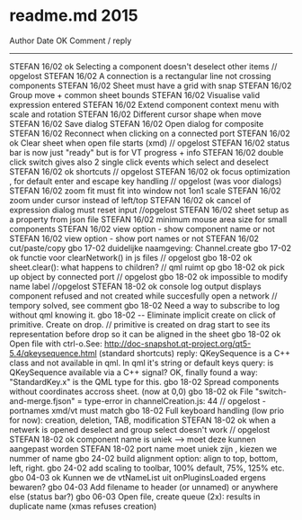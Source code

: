 # readme.md 2015

Author  Date    OK  Comment / reply
------  ----    --  -----------------------------------------
STEFAN  16/02   ok  Selecting a component doesn't deselect other items // opgelost
STEFAN  16/02       A connection is a rectangular line not crossing components
STEFAN  16/02       Sheet must have a grid with snap
STEFAN  16/02       Group move + common sheet bounds
STEFAN  16/02       Visualise valid expression entered
STEFAN  16/02       Extend component context menu with scale and rotation
STEFAN  16/02       Different cursor shape when move
STEFAN  16/02       Save dialog
STEFAN  16/02       Open dialog for composite
STEFAN  16/02       Reconnect when clicking on a connected port
STEFAN  16/02   ok  Clear sheet when open file starts (xmd) // opgelost
STEFAN  16/02       status bar is now just "ready" but is for VT progress + info
STEFAN  16/02       double click switch gives also 2 single click events which select and deselect
STEFAN  16/02   ok  shortcuts // opgelost
STEFAN  16/02   ok  focus optimization , for default enter and escape key handling // opgelost (was voor dialogs)
STEFAN  16/02       zoom fit must fit into window not 1on1 scale
STEFAN  16/02       zoom under cursor instead of left/top
STEFAN  16/02   ok  cancel of expression dialog must reset input //opgelost
STEFAN  16/02       sheet setup as a property from json file
STEFAN  16/02       minimum mouse area size for small components
STEFAN  16/02       view option - show component name or not
STEFAN  16/02       view option - show port names or not
STEFAN  16/02       cut/paste/copy
gbo     17-02       duidelijke naamgeving: Channel.create
gbo     17-02   ok  functie voor clearNetwork() in js files // opgelost
gbo     18-02   ok  sheet.clear(): what happens to children? // qml ruimt op
gbo     18-02   ok  pick up object by connected port // opgelost
gbo     18-02   ok  impossible to modify name label //opgelost
STEFAN  18-02   ok  console log output displays component refused and not created while succesfully open a network // tempory solved, see comment
gbo     18-02       Need a way to subscribe to log without qml knowing it.
gbo     18-02   --  Eliminate implicit create on click of primitive. Create on drop. // primitive is created on drag start to see its representation before drop so it can be aligned in the sheet
gbo     18-02   ok  Open file with ctrl-o.See: http://doc-snapshot.qt-project.org/qt5-5.4/qkeysequence.html (standard shortcuts)
                    reply: QKeySequence is a C++ class and not available in qml. In qml it's string or default keys
                    query: is QKeySequence available via a C++ signal? OK, finally found a way: "StandardKey.x" is the QML type for this.
gbo     18-02       Spread components without coordinates accross sheet. (now at 0,0)
gbo     18-02   ok  File "switch-and-merge.fjson" = type-error in channelCreation.js: 44 // opgelost - portnames xmd/vt must match
gbo     18-02       Full keyboard handling (low prio for now): creation, deletion, TAB, modification
STEFAN  18-02   ok  when a netwerk is opened deselect and group select doesn't work // opgelost
STEFAN  18-02   ok  component name is uniek --> moet deze kunnen aangepast worden
STEFAN  18-02       port name moet uniek zijn , kiezen we nummer of name
gbo     24-02       build alignment option: align to top, bottom, left, right.
gbo     24-02       add scaling to toolbar, 100% default, 75%, 125% etc.
gbo     04-03  ok   Kunnen we de vtNameList uit onPluginsLoaded ergens bewaren?
gbo     04-03       Add filename to header (or unnamed) or anywhere else (status bar?)
gbo     06-03       Open file, create queue (2x): results in duplicate name (xmas refuses creation)

